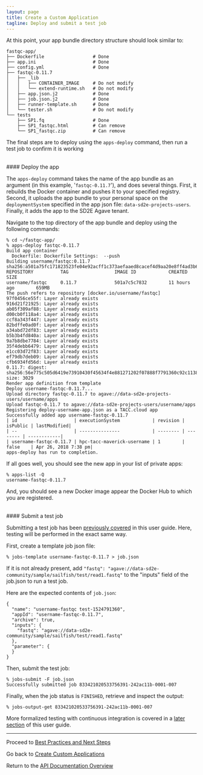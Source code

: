 ```yaml
---
layout: page
title: Create a Custom Application
tagline: Deploy and submit a test job
---
```


At this point, your app bundle directory structure should look similar to:
```
fastqc-app/
├── Dockerfile                  # Done
├── app.ini                     # Done
├── config.yml                  # Done
├── fastqc-0.11.7
│   ├── _lib
│   │   ├── CONTAINER_IMAGE     # Do not modify
│   │   └── extend-runtime.sh   # Do not modify
│   ├── app.json.j2             # Done
│   ├── job.json.j2             # Done
│   ├── runner-template.sh      # Done
│   └── tester.sh               # Do not modify
└── tests
    ├── SP1.fq                  # Done
    ├── SP1_fastqc.html         # Can remove
    └── SP1_fastqc.zip          # Can remove
```

The final steps are to deploy using the `apps-deploy` command, then run a test
job to confirm it is working


<br>
#### Deploy the app

The `apps-deploy` command takes the name of the app bundle as an argument (in
this example, '`fastqc-0.11.7`'), and does several things. First, it rebuilds the
Docker container and pushes it to your specified registry. Second, it uploads the
app bundle to your personal space on the `deploymentSystem` specified in the app
json file: `data-sd2e-projects-users`. Finally, it adds the app to the SD2E
Agave tenant.

Navigate to the top directory of the app bundle and deploy using the following
commands:
```
% cd ~/fastqc-app/
% apps-deploy fastqc-0.11.7
Build app container
  Dockerfile: Dockerfile Settings:  --push
Building username/fastqc:0.11.7
sha256:a501a75fc171823523fe04e92acff1c373aefaaed8cacef4d9aa20e8ff4ad3b69
REPOSITORY          TAG                 IMAGE ID            CREATED             SIZE
username/fastqc     0.11.7              501a7c5c7832        11 hours ago        659MB
The push refers to repository [docker.io/username/fastqc]
97f0456ce55f: Layer already exists
916d21f21925: Layer already exists
ab05f309af88: Layer already exists
d00cb0f118a4: Layer already exists
ccf8a343f447: Layer already exists
82bdffe0ad0f: Layer already exists
a34abd72df83: Layer already exists
b5b3b4fd840a: Layer already exists
9a7b8dbe7784: Layer already exists
35f4debb6479: Layer already exists
e1cc03d72f83: Layer already exists
ef79db7deb09: Layer already exists
cfb6934fd56d: Layer already exists
0.11.7: digest: sha256:56e775c505d6419e73910430f45634f4e881271202f07888f7791360c92c1138 size: 3029
Render app definition from template
Deploy username-fastqc-0.11.7...
Upload directory fastqc-0.11.7 to agave://data-sd2e-projects-users/username/apps
Upload fastqc-0.11.7 to agave://data-sd2e-projects-users/username/apps
Registering deploy-username-app.json as a TACC.cloud app
Successfully added app username-fastqc-0.11.7
| id                     | executionSystem            | revision | isPublic | lastModified|
| --                     | ---------------            | -------- | -------- | ------------|
| username-fastqc-0.11.7 | hpc-tacc-maverick-username | 1        | false    | Apr 26, 2018 7:38 pm|
apps-deploy has run to completion.
```

If all goes well, you should see the new app in your list of private apps:
```
% apps-list -Q
username-fastqc-0.11.7
```

And, you should see a new Docker image appear the Docker Hub to which you are
registered.

<br>
#### Submit a test job

Submitting a test job has been [previously covered](02.submit_job.md) in this
user guide. Here, testing will be performed in the exact same way.

First, create a template job json file:
```
% jobs-template username-fastqc-0.11.7 > job.json
```
If it is not already present, add `"fastq": "agave://data-sd2e-community/sample/sailfish/test/read1.fastq"` to the "inputs" field of the job.json to run a test job.

Here are the expected contents of `job.json`:
```
{
  "name": "username-fastqc test-1524791360",
  "appId": "username-fastqc-0.11.7",
  "archive": true,                                                         
  "inputs": {
    "fastq": "agave://data-sd2e-community/sample/sailfish/test/read1.fastq"
  },
  "parameter": {
  }
}
```

Then, submit the test job:
```
% jobs-submit -F job.json
Successfully submitted job 833421020533756391-242ac11b-0001-007
```

Finally, when the job status is `FINISHED`, retrieve and inspect the output:
```
% jobs-output-get 833421020533756391-242ac11b-0001-007
```

More formalized testing with continuous integration is covered in a
[later section](03.apps_ci_jenkins.md) of this user guide.


---
Proceed to [Best Practices and Next Steps](03.create_app_05.md)

Go back to [Create Custom Applications](03.create_app.md)

Return to the [API Documentation Overview](../index.md)
